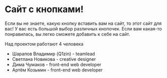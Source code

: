 <h1>Сайт с кнопками!</h1>
<p>Если вы не знаете, какую кнопку вставить вам на сайт, то этот сайт для вас! У вас есть большой выбор различных кнопочек. Если вам какая-то понравилась, вы легко сможете добавить к себе на сайт.</p>
<span>Над проектом работают 4 человека</span>
<ul>
<li>Шарапов Владимир (Q1zin) - teamlead</li>
<li>Светлана Новикова - сreative designer</li>
<li>Дима Чумаков - front-end web developer</li>
<li>Артём Козьмин - front-end web developer</li>
</ul>
